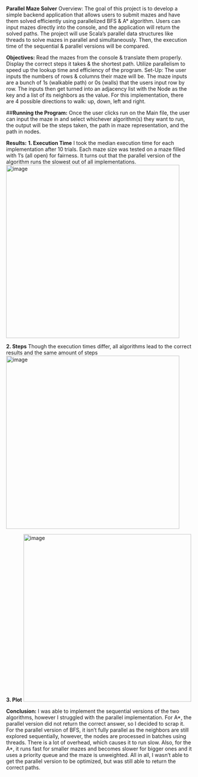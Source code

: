 **Parallel Maze Solver**
Overview: 
The goal of this project is to develop a simple backend application that allows users to submit mazes and have them solved efficiently using parallelized BFS & A* algorithm. Users can input mazes directly into the console, and the application will return the solved paths. The project will use Scala’s parallel data structures like threads to solve mazes in parallel and simultaneously. Then, the execution time of the sequential & parallel versions will be compared. 

**Objectives:**
Read the mazes from the console & translate them properly.
Display the correct steps it takes & the shortest path.
Utilize parallelism to speed up the lookup time and efficiency of the program.
Set-Up:
The user inputs the numbers of rows & columns their maze will be. The maze inputs are a bunch of 1s (walkable path) or 0s (walls) that the users input row by row. The inputs then get turned into an adjacency list with the Node as the key and a list of its neighbors as the value. For this implementation, there are 4 possible directions to walk: up, down, left and right. 

##**Running the Program:**
Once the user clicks run on the Main file, the user can input the maze in and select whichever algorithm(s) they want to run, the output will be the steps taken, the path in maze representation, and the path in nodes. 

**Results:**
  **1. Execution Time**
      I took the median execution time for each implementation after 10 trials. Each maze size was tested on a maze filled with 1’s (all open) for fairness. It turns out that the parallel version of  the algorithm runs the slowest out of all implementations.
     <img width="470" alt="image" src="https://github.com/user-attachments/assets/e31e2714-a06d-4990-bdef-c9181cf19265" />
     
  **2. Steps**
     Though the execution times differ, all algorithms lead to the correct results and the same amount of steps
     <img width="470" alt="image" src="https://github.com/user-attachments/assets/2a79cd6c-09a5-4de0-9861-90555f1be394" />

  **3. Plot**
    <img width="455" alt="image" src="https://github.com/user-attachments/assets/c5a0440c-1af4-4cb8-8518-07ed9787b1b6" />
    
**Conclusion:**
I was able to implement the sequential versions of the two algorithms, however I struggled with the parallel implementation. For A*, the parallel version did not return the correct answer, so I decided to scrap it. For the parallel version of BFS, it isn’t fully parallel as the neighbors are still explored sequentially, however, the nodes are processed in batches using threads. There is a lot of overhead, which causes it to run slow. Also, for the A*, it runs fast for smaller mazes and becomes slower for bigger ones and it uses a priority queue and the maze is unweighted. All in all, I wasn’t able to get the parallel version to be optimized, but was still able to return the correct paths. 



     





